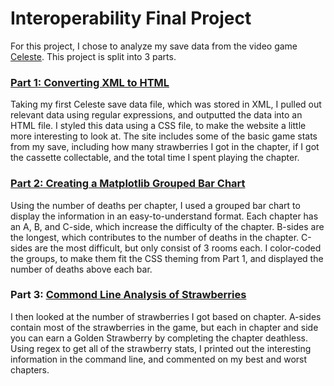 # Interoperability Final Project

For this project, I chose to analyze my save data from the video game [Celeste](https://www.celestegame.com). This project is split into 3 parts.

### [Part 1: Converting XML to HTML](LeePart1.py)
Taking my first Celeste save data file, which was stored in XML, I pulled out relevant data using regular expressions, and outputted the data into an HTML file. I styled this data using a CSS file, to make the website a little more interesting to look at. The site includes some of the basic game stats from my save, including how many strawberries I got in the chapter, if I got the cassette collectable, and the total time I spent playing the chapter.

### [Part 2: Creating a Matplotlib Grouped Bar Chart](LeePart2.py)
Using the number of deaths per chapter, I used a grouped bar chart to display the information in an easy-to-understand format. Each chapter has an A, B, and C-side, which increase the difficulty of the chapter. B-sides are the longest, which contributes to the number of deaths in the chapter. C-sides are the most difficult, but only consist of 3 rooms each. I color-coded the groups, to make them fit the CSS theming from Part 1, and displayed the number of deaths above each bar.

### Part 3: [Commond Line Analysis of Strawberries](LeePart3.py)
I then looked at the number of strawberries I got based on chapter. A-sides contain most of the strawberries in the game, but each in chapter and side you can earn a Golden Strawberry by completing the chapter deathless. Using regex to get all of the strawberry stats, I printed out the interesting information in the command line, and commented on my best and worst chapters.

